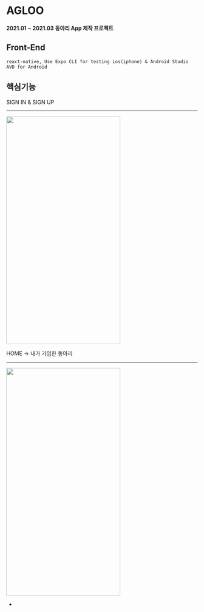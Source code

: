 # AGLOO
__2021.01 ~ 2021.03 동아리 App 제작 프로젝트__
## Front-End
    react-native, Use Expo CLI for testing ios(iphone) & Android Studio AVD for Android
  
## 핵심기능
SIGN IN & SIGN UP   
- - -
<img src="https://user-images.githubusercontent.com/77534983/110496386-c482f300-8138-11eb-97a7-48c1c0875698.gif" width="300" height="600" />
   
HOME -> 내가 가입한 동아리   
- - -
<img src="https://user-images.githubusercontent.com/77534983/110771603-07121000-829e-11eb-99a6-128c7f0d0034.gif" width="300" height="600" />
  
 * 

    

